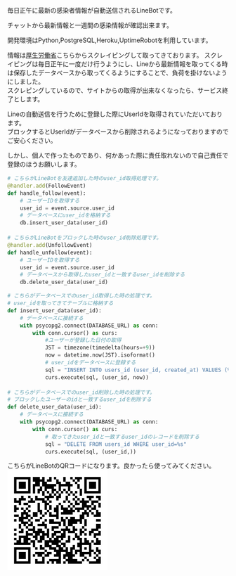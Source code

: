 毎日正午に最新の感染者情報が自動送信されるLineBotです。

チャットから最新情報と一週間の感染情報が確認出来ます。

開発環境はPython,PostgreSQL,Heroku,UptimeRobotを利用しています。

情報は[厚生労働省](https://www.mhlw.go.jp/stf/covid-19/kokunainohasseijoukyou.html "covid-19 kokunainohasseijoukyou")こちらからスクレイピングして取ってきております。
スクレイピングは毎日正午に一度だけ行うようにし、Lineから最新情報を取ってくる時は保存したデータベースから取ってくるようにすることで、負荷を掛けないようにしました。  
スクレピングしているので、サイトからの取得が出来なくなったら、サービス終了とします。

Lineの自動送信を行うために登録した際にUserIdを取得されていただいております。  
ブロックするとUserIdがデータベースから削除されるようになっておりますのでご安心ください。

しかし、個人で作ったものであり、何かあった際に責任取れないので自己責任で登録のほうお願いします。

```main.py
# こちらがLineBotを友達追加した時のuser_id取得処理です。
@handler.add(FollowEvent)
def handle_follow(event):
    # ユーザーIDを取得する
    user_id = event.source.user_id
    # データベースにuser_idを格納する
    db.insert_user_data(user_id)

# こちらがLineBotをブロックした時のuser_id削除処理です。
@handler.add(UnfollowEvent)
def handle_unfollow(event):
    # ユーザーIDを取得する
    user_id = event.source.user_id
    # データベースから取得したuser_idと一致するuser_idを削除する
    db.delete_user_data(user_id)
```

```db.py
# こちらがデータベースでのuser_id取得した時の処理です。
# user_idを取ってきてテーブルに格納する
def insert_user_data(user_id):
    # データベースに接続する
    with psycopg2.connect(DATABASE_URL) as conn:
        with conn.cursor() as curs:
            #ユーザーが登録した日付の取得
            JST = timezone(timedelta(hours=+9))
            now = datetime.now(JST).isoformat()
            # user_idをデータベースに登録する
            sql = "INSERT INTO users_id (user_id, created_at) VALUES (%s, %s)"
            curs.execute(sql, (user_id, now))

# こちらがデータベースでのuser_id削除した時の処理です。
# ブロックしたユーザーのidと一致するuser_idを削除する
def delete_user_data(user_id):
    # データベースに接続する
    with psycopg2.connect(DATABASE_URL) as conn:
        with conn.cursor() as curs:
            # 取ってきたuser_idと一致するuser_idのレコードを削除する
            sql = "DELETE FROM users_id WHERE user_id=%s"
            curs.execute(sql, (user_id,))
```


こちらがLineBotのQRコードになります。良かったら使ってみてください。
![LineBot](https://raw.githubusercontent.com/Rqixy/covid19-line-bot/master/covid19-linebot-QRimage.jpg "Covid-19LineBot")